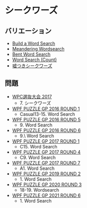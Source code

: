 # シークワーズ

## バリエーション
- [Build a Word Search](builda_wordsearch.md)
- [Meandering Wordsearch](meandering_wordsearch.md)
- [Bent Word Search](wordsearch_bent.md)
- [Word Search (Count)](wordsearch_count.md)
- [嘘つきシークワーズ](wordsearch_liar.md)

## 問題
- [WPC選抜大会 2017](../questions/jwpc2017.md)
	- 7\. シークワーズ
- [WPF PUZZLE GP 2016 ROUND 1](../questions/wpfpgp2016_1.md)
	- Casual13-15. Word Search
- [WPF PUZZLE GP 2016 ROUND 5](../questions/wpfpgp2016_5.md)
	- 9\. Word Search
- [WPF PUZZLE GP 2016 ROUND 6](../questions/wpfpgp2016_6.md)
	- 9.\ Word Search
- [WPF PUZZLE GP 2017 ROUND 1](../questions/wpfpgp2017_1.md)
	- C15. Word Search
- [WPF PUZZLE GP 2017 ROUND 4](../questions/wpfpgp2017_4.md)
	- C9. Word Search
- [WPF PUZZLE GP 2017 ROUND 7](../questions/wpfpgp2017_7.md)
	- A1. Word Search
- [WPF PUZZLE GP 2019 ROUND 2](../questions/wpfpgp2019_2.md)
	- 1\. Word Search
- [WPF PUZZLE GP 2020 ROUND 3](../questions/wpfpgp2020_3.md)
	- 18-19. Wordsearch
- [WPF PUZZLE GP 2021 ROUND 6](../questions/wpfpgp2021_6.md)
	- 1\. Word Search
